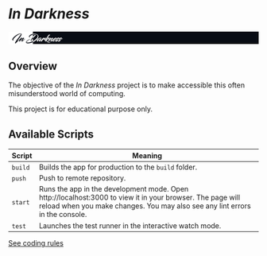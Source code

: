 # *In Darkness*
![Banner](banner.png)

## Overview

The objective of the *In Darkness* project is to make accessible this often misunderstood world of computing.

This project is for educational purpose only.


## Available Scripts

| Script | Meaning |
|---|---|
| `build` | Builds the app for production to the `build` folder. |
| `push` | Push to remote repository. |
| `start` | Runs the app in the development mode. Open http://localhost:3000 to view it in your browser. The page will reload when you make changes. You may also see any lint errors in the console. |
| `test` | Launches the test runner in the interactive watch mode. |

[See coding rules](coding-rules.md)

